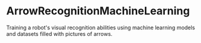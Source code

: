 # ArrowRecognitionMachineLearning
Training a robot's visual recognition abilities using machine learning models and datasets filled with pictures of arrows.
